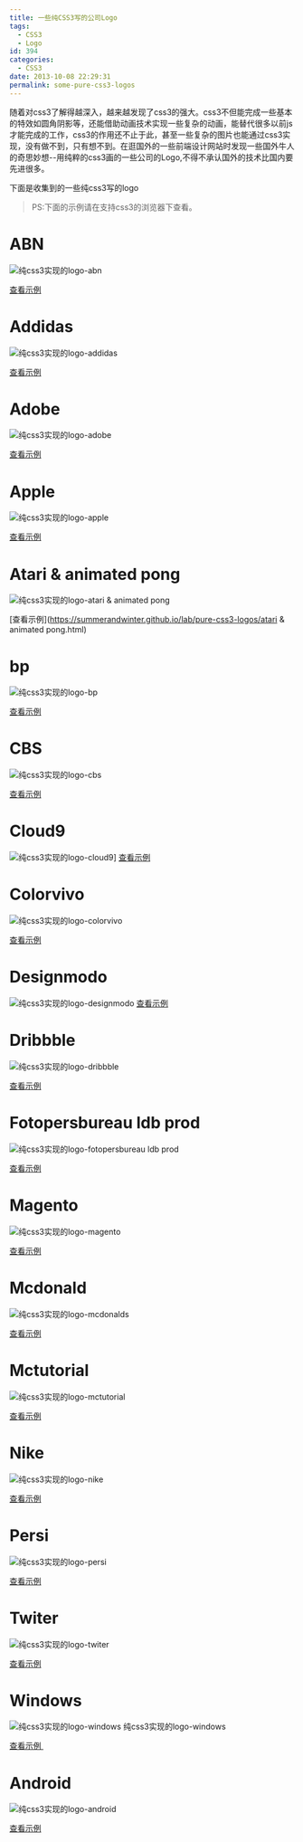```yaml
---
title: 一些纯CSS3写的公司Logo
tags:
  - CSS3
  - Logo
id: 394
categories:
  - CSS3
date: 2013-10-08 22:29:31
permalink: some-pure-css3-logos
---
```


随着对css3了解得越深入，越来越发现了css3的强大。css3不但能完成一些基本的特效如圆角阴影等，还能借助动画技术实现一些复杂的动画，能替代很多以前js才能完成的工作，css3的作用还不止于此，甚至一些复杂的图片也能通过css3实现，没有做不到，只有想不到。在逛国外的一些前端设计网站时发现一些国外牛人的奇思妙想--用纯粹的css3画的一些公司的Logo,不得不承认国外的技术比国内要先进很多。
<!--more-->

下面是收集到的一些纯css3写的logo


> PS:下面的示例请在支持css3的浏览器下查看。

# ABN

![纯css3实现的logo-abn](https://summerandwinter.github.io/assets/images/lab/abn.jpg)

[查看示例](https://summerandwinter.github.io/lab/pure-css3-logos/abn.html)

# Addidas

![纯css3实现的logo-addidas](https://summerandwinter.github.io/assets/images/lab/addidas.jpg)

[查看示例](https://summerandwinter.github.io/lab/pure-css3-logos/addidas.html)

# Adobe

![纯css3实现的logo-adobe](https://summerandwinter.github.io/assets/images/lab/adobe.jpg) 

[查看示例](https://summerandwinter.github.io/lab/pure-css3-logos/adobe.html)

# Apple

![纯css3实现的logo-apple](https://summerandwinter.github.io/assets/images/lab/apple.jpg)

[查看示例](https://summerandwinter.github.io/lab/pure-css3-logos/apple.html)

# Atari &amp; animated pong
![纯css3实现的logo-atari &amp; animated pong](https://summerandwinter.github.io/assets/images/lab/atari-animated-pong.jpg)

[查看示例](https://summerandwinter.github.io/lab/pure-css3-logos/atari &amp; animated pong.html)

# bp

![纯css3实现的logo-bp](https://summerandwinter.github.io/assets/images/lab/bp.jpg)

[查看示例](https://summerandwinter.github.io/lab/pure-css3-logos/bp.html)

# CBS

![纯css3实现的logo-cbs](https://summerandwinter.github.io/assets/images/lab/cbs.jpg) 

[查看示例](https://summerandwinter.github.io/lab/pure-css3-logos/cbs.html)

# Cloud9

![纯css3实现的logo-cloud9](https://summerandwinter.github.io/assets/images/lab/cloud9.jpg)]
[查看示例](https://summerandwinter.github.io/lab/pure-css3-logos/cloud9.html)

# Colorvivo
![纯css3实现的logo-colorvivo](https://summerandwinter.github.io/assets/images/lab/colorvivo.jpg) 

[查看示例](https://summerandwinter.github.io/lab/pure-css3-logos/colorvivo.html)

# Designmodo

![纯css3实现的logo-designmodo](https://summerandwinter.github.io/assets/images/lab/designmodo.jpg)
[查看示例](https://summerandwinter.github.io/lab/pure-css3-logos/designmodo.html)

# Dribbble

![纯css3实现的logo-dribbble](https://summerandwinter.github.io/assets/images/lab/dribbble.jpg) 

[查看示例](https://summerandwinter.github.io/lab/pure-css3-logos/dribbble.html)

# Fotopersbureau ldb prod

![纯css3实现的logo-fotopersbureau ldb prod](https://summerandwinter.github.io/assets/images/lab/fotopersbureau-ldb-prod.jpg)

[查看示例](https://summerandwinter.github.io/lab/pure-css3-logos/fotopersbureau-ldb-prod.html)

# Magento

![纯css3实现的logo-magento](https://summerandwinter.github.io/assets/images/lab/magento.jpg) 

[查看示例](https://summerandwinter.github.io/lab/pure-css3-logos/magento.html)

# Mcdonald

![纯css3实现的logo-mcdonalds](https://summerandwinter.github.io/assets/images/lab/mcdonalds.jpg) 

[查看示例](https://summerandwinter.github.io/lab/pure-css3-logos/mcdonalds.html)

# Mctutorial

![纯css3实现的logo-mctutorial](https://summerandwinter.github.io/assets/images/lab/mctutorial.jpg) 

[查看示例](https://summerandwinter.github.io/lab/pure-css3-logos/mctutorial.html)

# Nike

![纯css3实现的logo-nike](https://summerandwinter.github.io/assets/images/lab/nike.jpg) 

[查看示例](https://summerandwinter.github.io/lab/pure-css3-logos/nike.html)

# Persi

![纯css3实现的logo-persi](https://summerandwinter.github.io/assets/images/lab/persi.jpg) 

[查看示例](https://summerandwinter.github.io/lab/pure-css3-logos/persi.html)

# Twiter

![纯css3实现的logo-twiter](https://summerandwinter.github.io/assets/images/lab/twiter.jpg) 

[查看示例](https://summerandwinter.github.io/lab/pure-css3-logos/twiter.html)

# Windows

![纯css3实现的logo-windows](https://summerandwinter.github.io/assets/images/lab/windows.jpg) 纯css3实现的logo-windows

[查看示例 ](https://summerandwinter.github.io/lab/pure-css3-logos/windows.html)

# Android

![纯css3实现的logo-android](https://summerandwinter.github.io/assets/images/lab/android.jpg) 

[查看示例](https://summerandwinter.github.io/lab/pure-css3-logos/android.html)